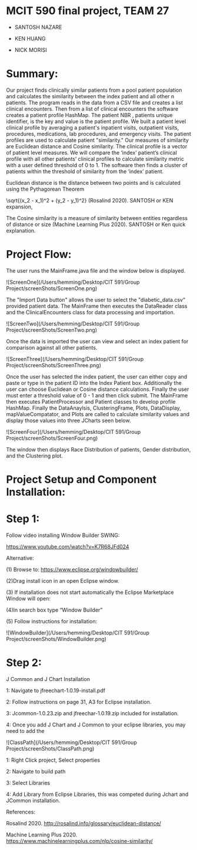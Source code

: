 # MCIT 590 final project, TEAM 27

* SANTOSH NAZARE

* KEN HUANG

* NICK MORISI

# Summary:

Our project finds clinically similar patients from a pool patient population and calculates the similarity between the index patient and all other n patients.  The program reads in the data from a CSV file and creates a list clinical encounters.  Then from a list of clinical encounters the software creates a patient profile HashMap.  The patient NBR , patients unique identifier, is the key and value is the patient profile.  We built a patient level clinical profile by averaging a patient's inpatient visits, outpatient visits, procedures, medications, lab procedures, and emergency visits.  The patient profiles are used to calculate patient "similarity."  Our measures of similarity are Euclidean distance and Cosine similarity.  The clinical profile is a vector of patient level measures. We will compare the ‘index’ patient’s clinical profile with all other patients’ clinical profiles to calculate similarity metric with a user defined threshold of 0 to 1.  The software then finds a cluster of patients within the threshold of similarity from the ‘index’ patient.

Euclidean distance is the distance between two points and is calculated using the Pythagorean Theorem 

\sqrt{(x_2 - x_1)^2 + (y_2 - y_1)^2} (Rosalind 2020).  SANTOSH or KEN expansion, 

The Cosine similarity is a measure of similarity between entities regardless of distance or size (Machine Learning Plus 2020).  SANTOSH or Ken quick explanation.


# Project Flow:

The user runs the MainFrame.java file and the window below is displayed.

![ScreenOne](/Users/hemming/Desktop/CIT 591/Group Project/screenShots/ScreenOne.png)

The "Import Data button" allows the user to select the "diabetic_data.csv" provided patient data.  The MainFrame then executes the DataReader class and the ClinicalEncounters class for data processing and importation.

![ScreenTwo](/Users/hemming/Desktop/CIT 591/Group Project/screenShots/ScreenTwo.png)

Once the data is imported the user can view and select an index patient for comparison against all other patients.

![ScreenThree](/Users/hemming/Desktop/CIT 591/Group Project/screenShots/ScreenThree.png)

Once the user has selected the index patient, the user can either copy and paste or type in the patient ID into the Index Patient box. Additionally the user can choose Euclidean or Cosine distance calculations. Finally the user must enter a threshold value of 0 - 1 and then click submit. The MainFrame then executes PatientProcessor and Patient classes to develop profile HashMap. Finally the DataAnaylsis, ClusteringFrame, Plots, DataDisplay, mapValueCompatator, and Plots are called to calculate similarity values and display those values into three JCharts seen below.

![ScreenFour](/Users/hemming/Desktop/CIT 591/Group Project/screenShots/ScreenFour.png)



The window then displays Race Distribution of patients, Gender distribution, and the Clustering plot.



# Project Setup and Component Installation:

# Step 1:

Follow video installing Window Builder SWING:

https://www.youtube.com/watch?v=K7R68JFd024

 Alternative:

(1)	Browse to: https://www.eclipse.org/windowbuilder/

(2)Drag install icon in an open Eclipse window.

(3) If installation does not start automatically the Eclipse Marketplace Window will open:

(4)In search box type “Window Builder”

(5) Follow instructions for installation:

![WindowBuilder](/Users/hemming/Desktop/CIT 591/Group Project/screenShots/WindowBuilder.png)



# Step 2:

J Common and J Chart Installation

 1: Navigate to jfreechart-1.0.19-install.pdf

 2: Follow instructions on page 31, A3 for Eclipse installation.

3: Jcommon-1.0.23.zip and jfreechar-1.0.19.zip included for installation.

4: Once you add J Chart and J Common to your eclipse libraries, you may need to add the 



![ClassPath](/Users/hemming/Desktop/CIT 591/Group Project/screenShots/ClassPath.png)

1: Right Click project, Select properties

2: Navigate to build path

3: Select Libraries

4: Add Library from Eclipse Libraries, this was competed during Jchart and JCommon installation.



References:

Rosalind 2020. http://rosalind.info/glossary/euclidean-distance/

Machine Learning Plus 2020. https://www.machinelearningplus.com/nlp/cosine-similarity/

